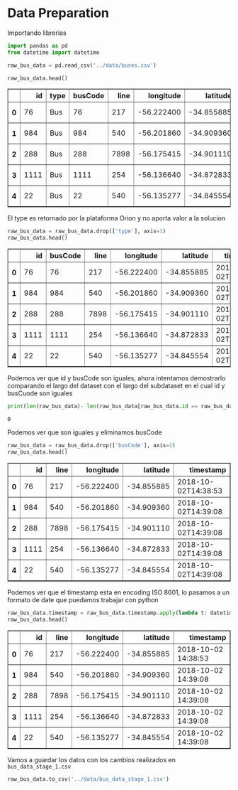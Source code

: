 
# Data Preparation

Importando librerias


```python
import pandas as pd
from datetime import datetime
```


```python
raw_bus_data = pd.read_csv('../data/buses.csv')
```


```python
raw_bus_data.head()
```




<div>
<style scoped>
    .dataframe tbody tr th:only-of-type {
        vertical-align: middle;
    }

    .dataframe tbody tr th {
        vertical-align: top;
    }

    .dataframe thead th {
        text-align: right;
    }
</style>
<table border="1" class="dataframe">
  <thead>
    <tr style="text-align: right;">
      <th></th>
      <th>id</th>
      <th>type</th>
      <th>busCode</th>
      <th>line</th>
      <th>longitude</th>
      <th>latitude</th>
      <th>timestamp</th>
    </tr>
  </thead>
  <tbody>
    <tr>
      <th>0</th>
      <td>76</td>
      <td>Bus</td>
      <td>76</td>
      <td>217</td>
      <td>-56.222400</td>
      <td>-34.855885</td>
      <td>2018-10-02T14:38:53</td>
    </tr>
    <tr>
      <th>1</th>
      <td>984</td>
      <td>Bus</td>
      <td>984</td>
      <td>540</td>
      <td>-56.201860</td>
      <td>-34.909360</td>
      <td>2018-10-02T14:39:08</td>
    </tr>
    <tr>
      <th>2</th>
      <td>288</td>
      <td>Bus</td>
      <td>288</td>
      <td>7898</td>
      <td>-56.175415</td>
      <td>-34.901110</td>
      <td>2018-10-02T14:39:08</td>
    </tr>
    <tr>
      <th>3</th>
      <td>1111</td>
      <td>Bus</td>
      <td>1111</td>
      <td>254</td>
      <td>-56.136640</td>
      <td>-34.872833</td>
      <td>2018-10-02T14:39:08</td>
    </tr>
    <tr>
      <th>4</th>
      <td>22</td>
      <td>Bus</td>
      <td>22</td>
      <td>540</td>
      <td>-56.135277</td>
      <td>-34.845554</td>
      <td>2018-10-02T14:39:08</td>
    </tr>
  </tbody>
</table>
</div>



El type es retornado por la plataforma Orion y no aporta valor a la solucion


```python
raw_bus_data = raw_bus_data.drop(['type'], axis=1)
raw_bus_data.head()
```




<div>
<style scoped>
    .dataframe tbody tr th:only-of-type {
        vertical-align: middle;
    }

    .dataframe tbody tr th {
        vertical-align: top;
    }

    .dataframe thead th {
        text-align: right;
    }
</style>
<table border="1" class="dataframe">
  <thead>
    <tr style="text-align: right;">
      <th></th>
      <th>id</th>
      <th>busCode</th>
      <th>line</th>
      <th>longitude</th>
      <th>latitude</th>
      <th>timestamp</th>
    </tr>
  </thead>
  <tbody>
    <tr>
      <th>0</th>
      <td>76</td>
      <td>76</td>
      <td>217</td>
      <td>-56.222400</td>
      <td>-34.855885</td>
      <td>2018-10-02T14:38:53</td>
    </tr>
    <tr>
      <th>1</th>
      <td>984</td>
      <td>984</td>
      <td>540</td>
      <td>-56.201860</td>
      <td>-34.909360</td>
      <td>2018-10-02T14:39:08</td>
    </tr>
    <tr>
      <th>2</th>
      <td>288</td>
      <td>288</td>
      <td>7898</td>
      <td>-56.175415</td>
      <td>-34.901110</td>
      <td>2018-10-02T14:39:08</td>
    </tr>
    <tr>
      <th>3</th>
      <td>1111</td>
      <td>1111</td>
      <td>254</td>
      <td>-56.136640</td>
      <td>-34.872833</td>
      <td>2018-10-02T14:39:08</td>
    </tr>
    <tr>
      <th>4</th>
      <td>22</td>
      <td>22</td>
      <td>540</td>
      <td>-56.135277</td>
      <td>-34.845554</td>
      <td>2018-10-02T14:39:08</td>
    </tr>
  </tbody>
</table>
</div>



Podemos ver que id y busCode son iguales, ahora intentamos demostrarlo comparando el largo del dataset con el largo del subdataset en el cual id y busCuode son iguales


```python
print(len(raw_bus_data)- len(raw_bus_data[raw_bus_data.id == raw_bus_data.busCode]))
```

    0


Podemos ver que son iguales y eliminamos busCode


```python
raw_bus_data = raw_bus_data.drop(['busCode'], axis=1)
raw_bus_data.head()
```




<div>
<style scoped>
    .dataframe tbody tr th:only-of-type {
        vertical-align: middle;
    }

    .dataframe tbody tr th {
        vertical-align: top;
    }

    .dataframe thead th {
        text-align: right;
    }
</style>
<table border="1" class="dataframe">
  <thead>
    <tr style="text-align: right;">
      <th></th>
      <th>id</th>
      <th>line</th>
      <th>longitude</th>
      <th>latitude</th>
      <th>timestamp</th>
    </tr>
  </thead>
  <tbody>
    <tr>
      <th>0</th>
      <td>76</td>
      <td>217</td>
      <td>-56.222400</td>
      <td>-34.855885</td>
      <td>2018-10-02T14:38:53</td>
    </tr>
    <tr>
      <th>1</th>
      <td>984</td>
      <td>540</td>
      <td>-56.201860</td>
      <td>-34.909360</td>
      <td>2018-10-02T14:39:08</td>
    </tr>
    <tr>
      <th>2</th>
      <td>288</td>
      <td>7898</td>
      <td>-56.175415</td>
      <td>-34.901110</td>
      <td>2018-10-02T14:39:08</td>
    </tr>
    <tr>
      <th>3</th>
      <td>1111</td>
      <td>254</td>
      <td>-56.136640</td>
      <td>-34.872833</td>
      <td>2018-10-02T14:39:08</td>
    </tr>
    <tr>
      <th>4</th>
      <td>22</td>
      <td>540</td>
      <td>-56.135277</td>
      <td>-34.845554</td>
      <td>2018-10-02T14:39:08</td>
    </tr>
  </tbody>
</table>
</div>



Podemos ver que el timestamp esta en encoding ISO 8601, lo pasamos a un formato de date que puedamos trabajar con python


```python
raw_bus_data.timestamp = raw_bus_data.timestamp.apply(lambda t: datetime.strptime(t,'%Y-%m-%dT%H:%M:%S'))
raw_bus_data.head()
```




<div>
<style scoped>
    .dataframe tbody tr th:only-of-type {
        vertical-align: middle;
    }

    .dataframe tbody tr th {
        vertical-align: top;
    }

    .dataframe thead th {
        text-align: right;
    }
</style>
<table border="1" class="dataframe">
  <thead>
    <tr style="text-align: right;">
      <th></th>
      <th>id</th>
      <th>line</th>
      <th>longitude</th>
      <th>latitude</th>
      <th>timestamp</th>
    </tr>
  </thead>
  <tbody>
    <tr>
      <th>0</th>
      <td>76</td>
      <td>217</td>
      <td>-56.222400</td>
      <td>-34.855885</td>
      <td>2018-10-02 14:38:53</td>
    </tr>
    <tr>
      <th>1</th>
      <td>984</td>
      <td>540</td>
      <td>-56.201860</td>
      <td>-34.909360</td>
      <td>2018-10-02 14:39:08</td>
    </tr>
    <tr>
      <th>2</th>
      <td>288</td>
      <td>7898</td>
      <td>-56.175415</td>
      <td>-34.901110</td>
      <td>2018-10-02 14:39:08</td>
    </tr>
    <tr>
      <th>3</th>
      <td>1111</td>
      <td>254</td>
      <td>-56.136640</td>
      <td>-34.872833</td>
      <td>2018-10-02 14:39:08</td>
    </tr>
    <tr>
      <th>4</th>
      <td>22</td>
      <td>540</td>
      <td>-56.135277</td>
      <td>-34.845554</td>
      <td>2018-10-02 14:39:08</td>
    </tr>
  </tbody>
</table>
</div>



Vamos a guardar los datos con los cambios realizados en `bus_data_stage_1.csv`


```python
raw_bus_data.to_csv('../data/bus_data_stage_1.csv')
```
